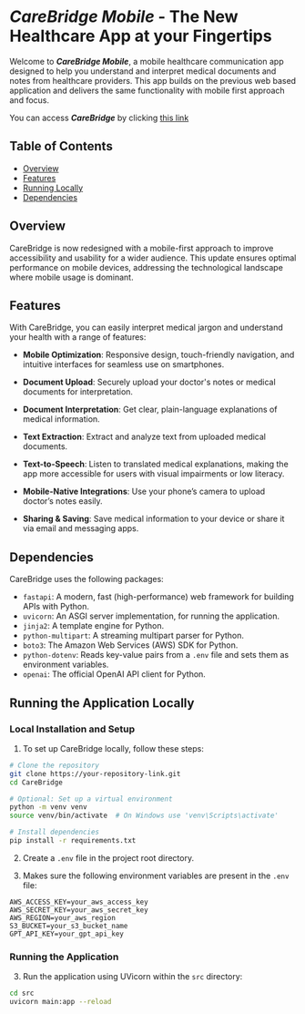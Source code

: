 # _CareBridge Mobile_ - The New Healthcare App at your Fingertips

Welcome to **_CareBridge Mobile_**, a mobile healthcare communication app designed to help you understand and interpret medical documents and notes from healthcare providers. This app builds on the previous web based application and delivers the same functionality with mobile first approach and focus.

You can access **_CareBridge_** by clicking [this link](http://15.156.201.68:8000)

## Table of Contents

- [Overview](#overview)
- [Features](#features)
- [Running Locally](#running-the-application-locally)
- [Dependencies](#dependencies)

## Overview

CareBridge is now redesigned with a mobile-first approach to improve accessibility and usability for a wider audience. This update ensures optimal performance on mobile devices, addressing the technological landscape where mobile usage is dominant.

## Features

With CareBridge, you can easily interpret medical jargon and understand your health with a range of features:

- **Mobile Optimization**: Responsive design, touch-friendly navigation, and intuitive interfaces for seamless use on smartphones.

- **Document Upload**: Securely upload your doctor's notes or medical documents for interpretation.

- **Document Interpretation**: Get clear, plain-language explanations of medical information.

- **Text Extraction**: Extract and analyze text from uploaded medical documents.

- **Text-to-Speech**: Listen to translated medical explanations, making the app more accessible for users with visual impairments or low literacy.

- **Mobile-Native Integrations**: Use your phone’s camera to upload doctor’s notes easily.

- **Sharing & Saving**: Save medical information to your device or share it via email and messaging apps.

## Dependencies

CareBridge uses the following packages:

- `fastapi`: A modern, fast (high-performance) web framework for building APIs with Python.
- `uvicorn`: An ASGI server implementation, for running the application.
- `jinja2`: A template engine for Python.
- `python-multipart`: A streaming multipart parser for Python.
- `boto3`: The Amazon Web Services (AWS) SDK for Python.
- `python-dotenv`: Reads key-value pairs from a `.env` file and sets them as environment variables.
- `openai`: The official OpenAI API client for Python.

## Running the Application Locally

### Local Installation and Setup

1. To set up CareBridge locally, follow these steps:

```bash
# Clone the repository
git clone https://your-repository-link.git
cd CareBridge

# Optional: Set up a virtual environment
python -m venv venv
source venv/bin/activate  # On Windows use 'venv\Scripts\activate'

# Install dependencies
pip install -r requirements.txt
```

2. Create a `.env` file in the project root directory.

3. Makes sure the following environment variables are present in the `.env` file:

```
AWS_ACCESS_KEY=your_aws_access_key
AWS_SECRET_KEY=your_aws_secret_key
AWS_REGION=your_aws_region
S3_BUCKET=your_s3_bucket_name
GPT_API_KEY=your_gpt_api_key
```

### Running the Application

3. Run the application using UVicorn within the `src` directory:

```bash
cd src
uvicorn main:app --reload
```
